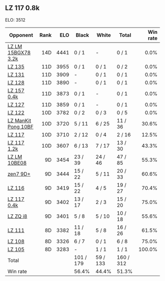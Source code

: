 ## LZ 117 0.8k ##

ELO: 3512

Opponent | Rank | ELO | Black | White | Total | Win rate
---------|-----:|----:|-------|-------|-------|-------:
[LZ LM 15BGX78 3.2k](LZ%20LM%2015BGX78%203.2k.md) | 14D | 4441 | 0 / 1 | - | 0 / 1 | 0.0%
[LZ 135](LZ%20135.md) | 11D | 3955 | 0 / 1 | 0 / 1 | 0 / 2 | 0.0%
[LZ 131](LZ%20131.md) | 11D | 3909 | - | 0 / 1 | 0 / 1 | 0.0%
[LZ 128](LZ%20128.md) | 11D | 3890 | - | 0 / 1 | 0 / 1 | 0.0%
[LZ 157 0.4k](LZ%20157%200.4k.md) | 11D | 3873 | 0 / 1 | - | 0 / 1 | 0.0%
[LZ 127](LZ%20127.md) | 11D | 3859 | 0 / 1 | - | 0 / 1 | 0.0%
[LZ 122](LZ%20122.md) | 10D | 3782 | 0 / 2 | 0 / 3 | 0 / 5 | 0.0%
[LZ ManKit Pong 10BF](LZ%20ManKit%20Pong%2010BF.md) | 10D | 3720 | 5 / 11 | 6 / 25 | 11 / 36 | 30.6%
[LZ 117](LZ%20117.md) | 10D | 3710 | 2 / 12 | 0 / 4 | 2 / 16 | 12.5%
[LZ 117 1.2k](LZ%20117%201.2k.md) | 10D | 3607 | 6 / 13 | 7 / 17 | 13 / 30 | 43.3%
[LZ LM 10BE08](LZ%20LM%2010BE08.md) | 9D | 3454 | 23 / 39 | 24 / 46 | 47 / 85 | 55.3%
[zen7 9D+](zen7%209D+.md) | 9D | 3444 | 15 / 22 | 5 / 11 | 20 / 33 | 60.6%
[LZ 116](LZ%20116.md) | 9D | 3419 | 15 / 22 | 4 / 5 | 19 / 27 | 70.4%
[LZ 117 0.4k](LZ%20117%200.4k.md) | 9D | 3402 | 13 / 17 | 2 / 3 | 15 / 20 | 75.0%
[LZ ZQ i8](LZ%20ZQ%20i8.md) | 9D | 3401 | 5 / 8 | 5 / 10 | 10 / 18 | 55.6%
[LZ 111](LZ%20111.md) | 8D | 3382 | 11 / 18 | 5 / 8 | 16 / 26 | 61.5%
[LZ 108](LZ%20108.md) | 8D | 3326 | 6 / 7 | 0 / 1 | 6 / 8 | 75.0%
[LZ 105](LZ%20105.md) | 8D | 3283 | - | 1 / 1 | 1 / 1 | 100.0%
Total | | | 101 / 179 | 59 / 133 | 160 / 312 | 
Win rate| | | 56.4% | 44.4% | 51.3% | 
